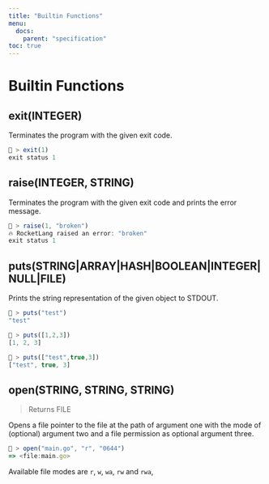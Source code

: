 ```yaml
---
title: "Builtin Functions"
menu:
  docs:
    parent: "specification"
toc: true
---
```

# Builtin Functions
## exit(INTEGER)

Terminates the program with the given exit code.

```js
🚀 > exit(1)
exit status 1
```

## raise(INTEGER, STRING)

Terminates the program with the given exit code and prints the error message.

```js
🚀 > raise(1, "broken")
🔥 RocketLang raised an error: "broken"
exit status 1
```

## puts(STRING|ARRAY|HASH|BOOLEAN|INTEGER|NULL|FILE)

Prints the string representation of the given object to STDOUT.

```js
🚀 > puts("test")
"test"

🚀 > puts([1,2,3])
[1, 2, 3]

🚀 > puts(["test",true,3])
["test", true, 3]
```

## open(STRING, STRING, STRING)
> Returns FILE

Opens a file pointer to the file at the path of argument one with the mode of (optional) argument two and a file permission as optional argument three.

```js
🚀 > open("main.go", "r", "0644")
=> <file:main.go>
```

Available file modes are `r`, `w`, `wa`, `rw` and `rwa`,